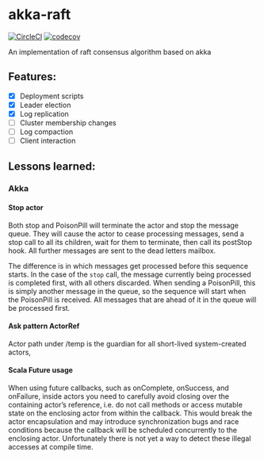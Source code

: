 # akka-raft

[![CircleCI](https://circleci.com/gh/invkrh/akka-raft.svg?style=shield)](https://circleci.com/gh/invkrh/akka-raft)
[![codecov](https://codecov.io/gh/invkrh/akka-raft/branch/master/graph/badge.svg?token=nH0SP8GvXq)](https://codecov.io/gh/invkrh/akka-raft)

An implementation of raft consensus algorithm based on akka

## Features:

* [x] Deployment scripts
* [x] Leader election
* [x] Log replication
* [ ] Cluster membership changes
* [ ] Log compaction
* [ ] Client interaction

## Lessons learned:

### Akka

#### Stop actor

Both stop and PoisonPill will terminate the actor and stop the message queue.
They will cause the actor to cease processing messages, send a stop call to all
its children, wait for them to terminate, then call its postStop hook.
All further messages are sent to the dead letters mailbox.

The difference is in which messages get processed before this sequence starts.
In the case of the `stop` call, the message currently being processed is completed first,
with all others discarded. When sending a PoisonPill, this is simply another message
in the queue, so the sequence will start when the PoisonPill is received.
All messages that are ahead of it in the queue will be processed first.

#### Ask pattern ActorRef

Actor path under /temp is the guardian for all short-lived system-created actors,

#### Scala Future usage

When using future callbacks, such as onComplete, onSuccess, and onFailure, inside actors you
need to carefully avoid closing over the containing actor’s reference, i.e. do not call
methods or access mutable state on the enclosing actor from within the callback. This would
break the actor encapsulation and may introduce synchronization bugs and race conditions
because the callback will be scheduled concurrently to the enclosing actor. Unfortunately
there is not yet a way to detect these illegal accesses at compile time.
